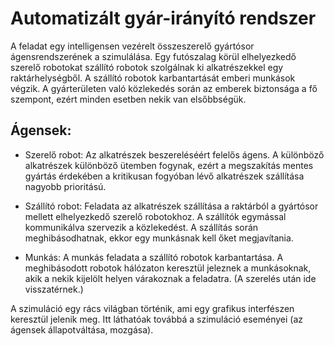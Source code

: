 # Automatizált gyár-irányító rendszer

A feladat egy intelligensen vezérelt összeszerelő gyártósor ágensrendszerének a szimulálása. Egy futószalag körül elhelyezkedő szerelő robotokat szállító robotok szolgálnak ki alkatrészekkel egy raktárhelységből. A szállító robotok karbantartását emberi munkások végzik. A gyárterületen való közlekedés során az emberek biztonsága a fő szempont, ezért minden esetben nekik van elsőbbségük.

## Ágensek:

- Szerelő robot: Az alkatrészek beszereléséért felelős ágens. A különböző alkatrészek különböző ütemben fogynak, ezért a megszakítás mentes gyártás érdekében a kritikusan fogyóban lévő alkatrészek szállítása nagyobb prioritású.

- Szállító robot: Feladata az alkatrészek szállítása a raktárból a gyártósor mellett elhelyezkedő szerelő robotokhoz. A szállítók egymással kommunikálva szervezik a közlekedést. A szállítás során meghibásodhatnak, ekkor egy munkásnak kell őket megjavítania.

- Munkás: A munkás feladata a szállító robotok karbantartása. A meghibásodott robotok hálózaton keresztül jeleznek a munkásoknak, akik a nekik kijelölt helyen várakoznak a feladatra. (A szerelés után ide visszatérnek.)

A szimuláció egy rács világban történik, ami egy grafikus interfészen keresztül jelenik meg. Itt láthatóak továbbá a szimuláció eseményei (az ágensek állapotváltása, mozgása).
